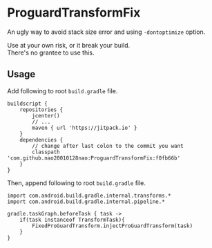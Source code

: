# ProguardTransformFix
An ugly way to avoid stack size error and using `-dontoptimize` option.   
    
Use at your own risk, or it break your build.     
There's no grantee to use this.
     
## Usage
Add following to root `build.gradle` file.

```
buildscript {
    repositories {
        jcenter()
        // ...
        maven { url 'https://jitpack.io' }
    }
    dependencies {
        // change after last colon to the commit you want
        classpath 'com.github.nao20010128nao:ProguardTransformFix:f0fb66b'
    }
}
```

Then, append following to root `build.gradle` file.

```
import com.android.build.gradle.internal.transforms.*
import com.android.build.gradle.internal.pipeline.*

gradle.taskGraph.beforeTask { task ->
    if(task instanceof TransformTask){
        FixedProGuardTransform.injectProGuardTransform(task)
    }
}
```

